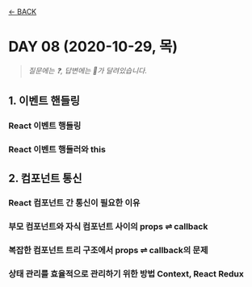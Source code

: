 [← BACK](./README.md)

# DAY 08 (2020-10-29, 목)

> _질문에는 ❓, 답변에는 🤖가 달려있습니다._

## 1. 이벤트 핸들링

### React 이벤트 행들링

### React 이벤트 행들러와 this

## 2. 컴포넌트 통신

### React 컴포넌트 간 통신이 필요한 이유

### 부모 컴포넌트와 자식 컴포넌트 사이의 props ⇌ callback

### 복잡한 컴포넌트 트리 구조에서 props ⇌ callback의 문제

### 상태 관리를 효율적으로 관리하기 위한 방법 Context, React Redux

